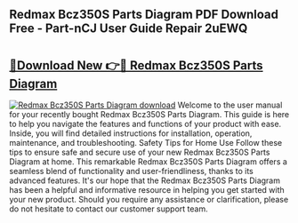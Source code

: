 ## Redmax Bcz350S Parts Diagram PDF Download Free - Part-nCJ User Guide Repair 2uEWQ

# <h2><a href="http://dfnylo0.blite.top/?on=Redmax+Bcz350S+Parts+Diagram">🔗Download New 👉🔴 Redmax Bcz350S Parts Diagram</a></h2>

[![Redmax Bcz350S Parts Diagram download](https://i.imgur.com/lujVjoI.png)](http://dfnylo0.blite.top/?on=Redmax+Bcz350S+Parts+Diagram)
Welcome to the user manual for your recently bought Redmax Bcz350S Parts Diagram. This guide is here to help you navigate the features and functions of your product with ease. Inside, you will find detailed instructions for installation, operation, maintenance, and troubleshooting. Safety Tips for Home Use Follow these tips to ensure safe and secure use of your new Redmax Bcz350S Parts Diagram at home. This remarkable Redmax Bcz350S Parts Diagram offers a seamless blend of functionality and user-friendliness, thanks to its advanced features. It's our hope that the Redmax Bcz350S Parts Diagram has been a helpful and informative resource in helping you get started with your new product. Should you require any assistance or clarification, please do not hesitate to contact our customer support team.
